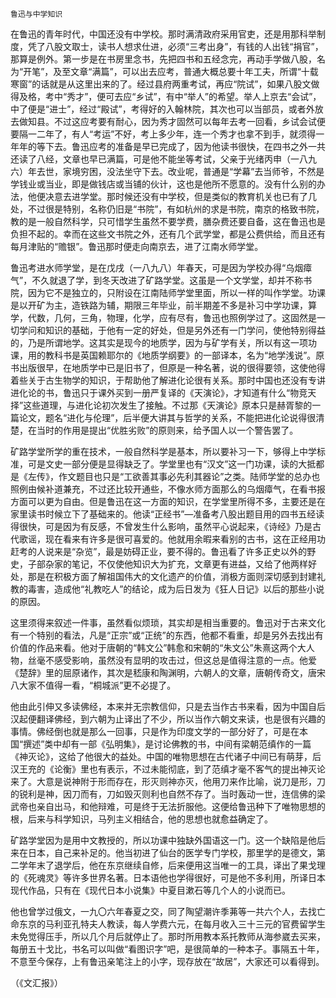     鲁迅与中学知识 

   在鲁迅的青年时代，中国还没有中学校。那时满清政府采用官吏，还是用那科举制度，凭了八股文取士，读书人想求仕进，必须“三考出身”，有钱的人出钱“捐官”，那算是例外。第一步是在书房里念书，先把四书和五经念完，再动手学做八股，名为“开笔”，及至文章“满篇”，可以出去应考，普通大概总要十年工夫，所谓“十载寒窗”的话就是从这里出来的了。经过县府两重考试，再应“院试”，如果八股文做得及格，考中“秀才”，便可去应“乡试”，有中“举人”的希望。举人上京去“会试”，中了便是“进士”，经过“殿试”，考得好的入翰林院，其次也可以当部员，或者外放去做知县。不过这应考要有耐心，因为秀才固然可以每年去考一回看，乡试会试便要隔一二年了，有人“考运”不好，考上多少年，连一个秀才也拿不到手，就须得一年年的等下去。鲁迅应考的准备是早已完成了，因为他读书很快，在四书之外一共还读了八经，文章也早已满篇，可是他不能坐等考试，父亲于光绪丙申（一八九六）年去世，家境穷困，没法坐守下去。改业呢，普通是“学幕”去当师爷，不然是学钱业或当业，即是做钱店或当铺的伙计，这也是他所不愿意的。没有什么别的办法，他便决意去进学堂。那时候还没有中学校，但是类似的教育机关也已有了几处，不过很是特别，名称仍旧是“书院”，有如杭州的求是书院，南京的格致书院，教的是一般自然科学，只可惜学生虽然不要学费，膳杂费还要自备，这在鲁迅也是负担不起的。幸而在这些文书院之外，还有几个武学堂，都是公费供给，而且还有每月津贴的“赡银”。鲁迅那时便走向南京去，进了江南水师学堂。

   鲁迅考进水师学堂，是在戊戌（一八九八）年春天，可是因为学校办得“乌烟瘴气”，不久就退了学，到冬天改进了矿路学堂。这虽是一个文学堂，却并不称书院，因为它不是独立的，只附设在江南陆师学堂里面，所以一样的叫作学堂。功课是以开矿为主，造铁路为辅，期限三年毕业，前半期差不多是补习中学功课，算学，代数，几何，三角，物理，化学，应有尽有，鲁迅也照例学过了。这固然是一切学问和知识的基础，于他有一定的好处，但是另外还有一门学问，使他特别得益的，乃是所谓地学。这其实是现今的地质学，因为与矿学有关，所以有这一项功课，用的教科书是英国赖耶尔的《地质学纲要》的一部译本，名为“地学浅说”。原书出版很早，在地质学中已是旧书了，但原是一种名著，说的很得要领，这使他得着些关于古生物学的知识，于帮助他了解进化论很有关系。那时中国也还没有专讲进化论的书，鲁迅只于课外买到一册严复译的《天演论》，才知道有什么“物竞天择”这些道理，与进化论初次发生了接触。不过那《天演论》原本只是赫胥黎的一篇论文，题名“进化与伦理”，后半便大讲其与哲学的关系，不能把进化论说得很清楚，在当时的作用是提出“优胜劣败”的原则来，给予国人以一个警告罢了。

   矿路学堂所学的重在技术，一般自然科学是基本，所以要补习一下，够得上中学标准，可是文史一部分便是显得缺乏了。学堂里也有“汉文”这一门功课，读的大抵都是《左传》，作文题目也只是“工欲善其事必先利其器论”之类。陆师学堂的总办也照例由候补道兼充，不过还比较开通些，不像水师方面那么的乌烟瘴气，在看书报方面可以更为自由。但是鲁迅在这一方面的知识，在学堂里所得不多，主要还是在家里读书时候立下了基础来的。他读“正经书”—准备考八股出题目用的四书五经读得很快，可是因为有反感，不曾发生什么影响，虽然平心说起来，《诗经》乃是古代歌谣，现在看来有许多是很可喜爱的。他就用余暇来看别的古书，这在正经用功赶考的人说来是“杂览”，最是妨碍正业，要不得的。鲁迅看了许多正史以外的野史，子部杂家的笔记，不仅使他知识大为扩充，文章更有进益，又给了他两样好处，那是在积极方面了解祖国伟大的文化遗产的价值，消极方面则深切感到封建礼教的毒害，造成他“礼教吃人”的结论，成为后日发为《狂人日记》以后的那些小说的原因。

   这里须得来叙述一件事，虽然看似烦琐，其实却是相当重要的。鲁迅对于古来文化有一个特别的看法，凡是“正宗”或“正统”的东西，他都不看重，却是另外去找出有价值的作品来看。他对于唐朝的“韩文公”韩愈和宋朝的“朱文公”朱熹这两个大人物，丝毫不感受影响，虽然没有显明的攻击过，但这总是值得注意的一点。他爱《楚辞》里的屈原诸作，其次是嵇康和陶渊明，六朝人的文章，唐朝传奇文，唐宋八大家不值得一看，“桐城派”更不必提了。

   他由此引伸又多读佛经，本来并无宗教信仰，只是去当作古书来看，因为中国自后汉起便翻译佛经，到六朝为止译出了不少，所以当作六朝文来读，也是很有兴趣的事情。佛经倒也就是那么一回事，只是作为印度文学的一部分好了，可是在本国“撰述”类中却有一部《弘明集》，是讨论佛教的书，中间有梁朝范缜作的一篇《神灭论》，这给了他很大的益处。中国的唯物思想在古代诸子中间已有萌芽，后汉王充的《论衡》里也有表示，不过未能彻底，到了范缜才毫不客气的提出神灭论来了。大意是说神附于形而存在，形灭则神亦灭，他用刀来作比喻，说刀是形，刀的锐利是神，因刀而有，刀如毁灭则利也自然不存了。当时轰动一世，连信佛的梁武帝也亲自出马，和他辩难，可是终于无法折服他。这便给鲁迅种下了唯物思想的根，后来与科学知识，马列主义相结合，他的思想也就愈益确定了。

   矿路学堂因为是用中文教授的，所以功课中独缺外国语这一门。这一个缺陷是他后来在日本，自己来补足的。他当初进了仙台的医学专门学校，那里学的是德文，第二学年末了退学后，他在东京继续自修，后来便用这当唯一的工具，译出了果戈理的《死魂灵》等许多世界名著。日本语他也学得很好，可是他不多利用，所译日本现代作品，只有在《现代日本小说集》中夏目漱石等几个人的小说而已。

   他也曾学过俄文，一九〇六年春夏之交，同了陶望潮许季茀等一共六个人，去找亡命东京的马利亚孔特夫人教读，每人学费六元，在每月收入三十三元的官费留学生未免觉得压手，所以几个月后就停止了。那时所用教本系托教师从海参崴去买来，每册五十戈比，书名可以叫做“看图识字”吧，是很简单的一种本子。事隔五十年，不意至今保存，上有鲁迅亲笔注上的小字，现存放在“故居”，大家还可以看得到。

   （《文汇报》）

